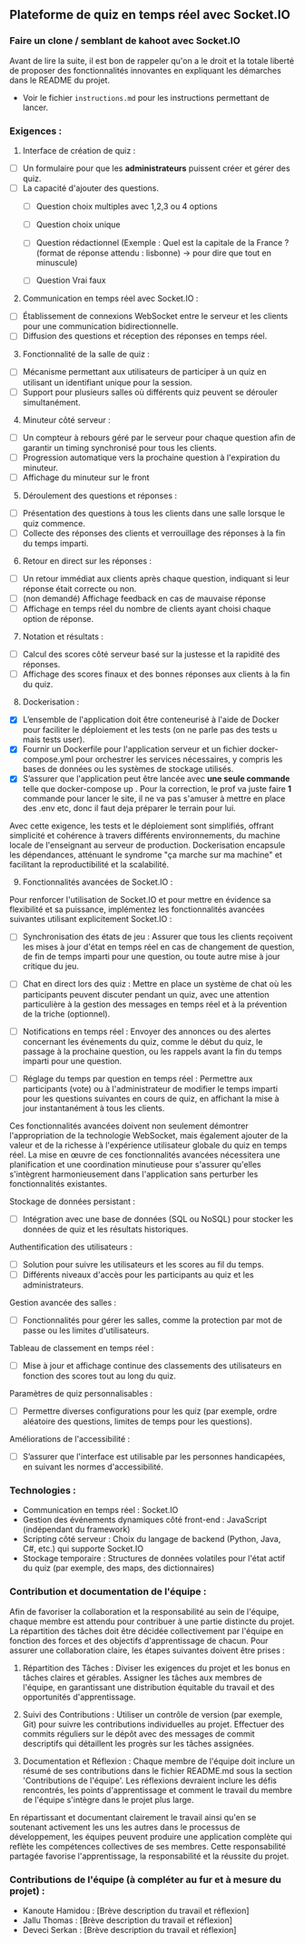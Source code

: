 ## Plateforme de quiz en temps réel avec Socket.IO 
### Faire un clone / semblant de kahoot avec Socket.IO

Avant de lire la suite, il est bon de rappeler qu'on a le droit et la totale liberté de proposer des fonctionnalités innovantes en expliquant les démarches dans le README du projet.

- Voir le fichier `instructions.md` pour les instructions permettant de lancer.

### Exigences : 

1. Interface de création de quiz : 
- [ ] Un formulaire pour que les **administrateurs** puissent créer et gérer des quiz. 
- [ ] La capacité d'ajouter des questions.
  - [ ] Question choix multiples avec 1,2,3 ou 4 options
  - [ ] Question choix unique
  - [ ] Question rédactionnel (Exemple : Quel est la capitale de la France ? (format de réponse attendu : lisbonne) -> pour dire que tout en minuscule)
  - [ ] Question Vrai faux

 
2. Communication en temps réel avec Socket.IO : 
- [ ] Établissement de connexions WebSocket entre le serveur et les clients pour une communication bidirectionnelle. 
- [ ] Diffusion des questions et réception des réponses en temps réel. 

3. Fonctionnalité de la salle de quiz : 
- [ ] Mécanisme permettant aux utilisateurs de participer à un quiz en utilisant un identifiant unique pour la session. 
- [ ] Support pour plusieurs salles où différents quiz peuvent se dérouler simultanément. 

4. Minuteur côté serveur : 
- [ ] Un compteur à rebours géré par le serveur pour chaque question afin de garantir un timing synchronisé pour tous les clients. 
- [ ] Progression automatique vers la prochaine question à l'expiration du minuteur.
- [ ] Affichage du minuteur sur le front

5. Déroulement des questions et réponses : 
- [ ] Présentation des questions à tous les clients dans une salle lorsque le quiz commence.
- [ ] Collecte des réponses des clients et verrouillage des réponses à la fin du temps imparti. 

6. Retour en direct sur les réponses : 
- [ ] Un retour immédiat aux clients après chaque question, indiquant si leur réponse était correcte ou non. 
- [ ] (non demandé) Affichage feedback en cas de mauvaise réponse
- [ ] Affichage en temps réel du nombre de clients ayant choisi chaque option de réponse. 

7. Notation et résultats : 
- [ ] Calcul des scores côté serveur basé sur la justesse et la rapidité des réponses. 
- [ ] Affichage des scores finaux et des bonnes réponses aux clients à la fin du quiz. 

8. Dockerisation : 
- [x] L’ensemble de l'application doit être conteneurisé à l'aide de Docker pour faciliter le déploiement et les tests (on ne parle pas des tests u mais tests user). 
- [x] Fournir un Dockerfile pour l'application serveur et un fichier docker-compose.yml pour orchestrer les services nécessaires, y compris les bases de données ou les systèmes de stockage utilisés. 
- [x] S’assurer que l'application peut être lancée avec **une seule commande** telle que docker-compose up . Pour la correction, le prof va juste faire **1** commande pour lancer le site, il ne va pas s'amuser à mettre en place des .env etc, donc il faut deja préparer le terrain pour lui.

Avec cette exigence, les tests et le déploiement sont simplifiés, offrant simplicité et cohérence à travers différents environnements, du machine locale de l'enseignant au serveur de production. 
Dockerisation encapsule les dépendances, atténuant le syndrome "ça marche sur ma machine" et facilitant la reproductibilité et la scalabilité. 

9. Fonctionnalités avancées de Socket.IO :
    
Pour renforcer l'utilisation de Socket.IO et pour mettre en évidence sa flexibilité et sa puissance, implémentez les fonctionnalités avancées suivantes utilisant explicitement Socket.IO :

  * [ ] Synchronisation des états de jeu : Assurer que tous les clients reçoivent les mises à jour d'état en temps réel en cas de changement de question, de fin de temps imparti pour une question, ou toute autre mise à jour critique du jeu.
    
  * [ ] Chat en direct lors des quiz : Mettre en place un système de chat où les participants peuvent discuter pendant un quiz, avec une attention particulière à la gestion des messages en temps réel et à la prévention de la triche (optionnel).
    
  * [ ] Notifications en temps réel : Envoyer des annonces ou des alertes concernant les événements du quiz, comme le début du quiz, le passage à la prochaine question, ou les rappels avant la fin du temps imparti pour une question.
    
  * [ ] Réglage du temps par question en temps réel : Permettre aux participants (vote) ou à l'administrateur de modifier le temps imparti pour les questions suivantes en cours de quiz, en affichant la mise à jour instantanément à tous les clients.
    
Ces fonctionnalités avancées doivent non seulement démontrer l'appropriation de la technologie WebSocket, mais également ajouter de la valeur et de la richesse à l'expérience utilisateur globale du quiz en temps réel.
La mise en œuvre de ces fonctionnalités avancées nécessitera une planification et une coordination minutieuse pour s'assurer qu'elles s'intègrent harmonieusement dans l'application sans perturber les fonctionnalités existantes.

Stockage de données persistant : 
- [ ] Intégration avec une base de données (SQL ou NoSQL) pour stocker les données de quiz et les résultats historiques. 

Authentification des utilisateurs : 
- [ ] Solution pour suivre les utilisateurs et les scores au fil du temps. 
- [ ] Différents niveaux d'accès pour les participants au quiz et les administrateurs. 

Gestion avancée des salles : 
- [ ] Fonctionnalités pour gérer les salles, comme la protection par mot de passe ou les limites d'utilisateurs. 

Tableau de classement en temps réel : 
- [ ] Mise à jour et affichage continue des classements des utilisateurs en fonction des scores tout au long du quiz. 

Paramètres de quiz personnalisables : 
- [ ] Permettre diverses configurations pour les quiz (par exemple, ordre aléatoire des questions, limites de temps pour les questions). 

Améliorations de l'accessibilité :
- [ ] S’assurer que l'interface est utilisable par les personnes handicapées, en suivant les normes d'accessibilité. 

### Technologies : 
- Communication en temps réel : Socket.IO 
- Gestion des événements dynamiques côté front-end : JavaScript (indépendant du framework) 
- Scripting côté serveur : Choix du langage de backend (Python, Java, C#, etc.) qui supporte Socket.IO
- Stockage temporaire : Structures de données volatiles pour l'état actif du quiz (par exemple, des maps, des dictionnaires)

### Contribution et documentation de l'équipe :
Afin de favoriser la collaboration et la responsabilité au sein de l'équipe, chaque membre est attendu pour contribuer à une partie distincte du projet. La répartition des tâches doit être décidée collectivement par l'équipe en fonction des forces et des objectifs d'apprentissage de chacun. Pour assurer une collaboration claire, les étapes suivantes doivent être prises :
1. Répartition des Tâches :
Diviser les exigences du projet et les bonus en tâches claires et gérables.
Assigner les tâches aux membres de l'équipe, en garantissant une distribution équitable du travail et des opportunités d'apprentissage.

2. Suivi des Contributions :
Utiliser un contrôle de version (par exemple, Git) pour suivre les contributions individuelles au projet. Effectuer des commits réguliers sur le dépôt avec des messages de commit descriptifs qui détaillent les progrès sur les tâches assignées.

3. Documentation et Réflexion :
Chaque membre de l'équipe doit inclure un résumé de ses contributions dans le fichier README.md sous la section 'Contributions de l'équipe'.
Les réflexions devraient inclure les défis rencontrés, les points d'apprentissage et comment le travail du membre de l'équipe s'intègre dans le projet plus large.

En répartissant et documentant clairement le travail ainsi qu'en se soutenant activement les uns les autres dans le processus de développement, les équipes peuvent produire une application complète qui reflète les compétences collectives de ses membres. Cette responsabilité partagée favorise l'apprentissage, la responsabilité et la réussite du projet.

### Contributions de l'équipe (à compléter au fur et à mesure du projet) :
- Kanoute Hamidou : [Brève description du travail et réflexion] 
- Jallu Thomas : [Brève description du travail et réflexion] 
- Deveci Serkan : [Brève description du travail et réflexion]